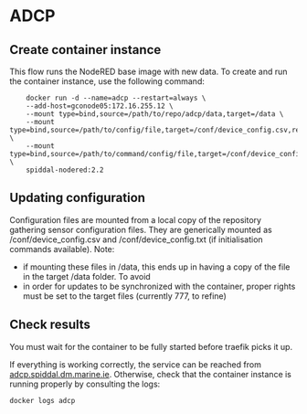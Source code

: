 # ADCP
## Create container instance
This flow runs the NodeRED base image with new data.
To create and run the container instance, use the following command:

```
	docker run -d --name=adcp --restart=always \
	--add-host=gconode05:172.16.255.12 \
	--mount type=bind,source=/path/to/repo/adcp/data,target=/data \
	--mount type=bind,source=/path/to/config/file,target=/conf/device_config.csv,readonly \
	--mount type=bind,source=/path/to/command/config/file,target=/conf/device_config.txt,readonly \
	spiddal-nodered:2.2
```
## Updating configuration
Configuration files are mounted from a local copy of the repository gathering sensor configuration files.
They are generically mounted as /conf/device_config.csv and /conf/device_config.txt (if initialisation commands available).
Note:
* if mounting these files in /data, this ends up in having a copy of the file in the target /data folder. To avoid
* in order for updates to be synchronized with the container, proper rights must be set to the target files (currently 777, to refine)

## Check results
You must wait for the container to be fully started before traefik picks it up.

If everything is working correctly, the service can be reached from [adcp.spiddal.dm.marine.ie](http://adcp.spiddal.dm.marine.ie).
Otherwise, check that the container instance is running properly by consulting the logs:
```
docker logs adcp
```
